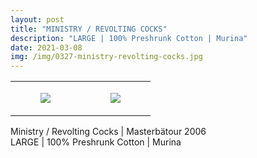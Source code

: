 ```yaml
---
layout: post
title: "MINISTRY / REVOLTING COCKS"
description: "LARGE | 100% Preshrunk Cotton | Murina"
date: 2021-03-08
img: /img/0327-ministry-revolting-cocks.jpg
---
```




<table style="width:100%;"><tr><td style="vertical-align:top;">
      <figure class="tmblr-full" data-orig-height="2048" data-orig-width="1365" data-orig-src="https://concertshirts.netlify.app/shirts/0327/0327-01.jpg"><img src="https://64.media.tumblr.com/992c45104e95ea2a5b267f1294d80a90/2f40465e6a0ef294-54/s540x810/2e91c5b2c41e1a38a2c8ebfc5371dd877e63e5fd.jpg" data-orig-height="2048" data-orig-width="1365" data-orig-src="https://concertshirts.netlify.app/shirts/0327/0327-01.jpg"/></figure></td>
    <td style="vertical-align:top;">
      <figure class="tmblr-full" data-orig-height="2048" data-orig-width="1365" data-orig-src="https://concertshirts.netlify.app/shirts/0327/0327-02.jpg"><img src="https://64.media.tumblr.com/150ca4d39684000c6e7da54e36bc50ce/2f40465e6a0ef294-74/s540x810/53f732343a9b5b714ef759496a443113b3aa2144.jpg" data-orig-height="2048" data-orig-width="1365" data-orig-src="https://concertshirts.netlify.app/shirts/0327/0327-02.jpg"/></figure></td>
  </tr></table><p>
  Ministry / Revolting Cocks | Masterbätour 2006<br/>LARGE | 100% Preshrunk Cotton | Murina
</p>
